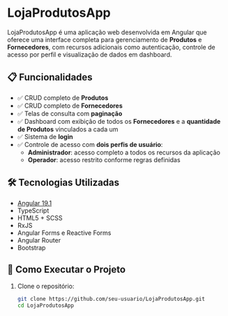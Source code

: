# LojaProdutosApp

LojaProdutosApp é uma aplicação web desenvolvida em Angular que oferece uma interface completa para gerenciamento de **Produtos** e **Fornecedores**, com recursos adicionais como autenticação, controle de acesso por perfil e visualização de dados em dashboard.

## 📋 Funcionalidades

- ✅ CRUD completo de **Produtos**
- ✅ CRUD completo de **Fornecedores**
- ✅ Telas de consulta com **paginação**
- ✅ Dashboard com exibição de todos os **Fornecedores** e a **quantidade de Produtos** vinculados a cada um
- ✅ Sistema de **login**
- ✅ Controle de acesso com **dois perfis de usuário**:
  - **Administrador**: acesso completo a todos os recursos da aplicação
  - **Operador**: acesso restrito conforme regras definidas

## 🛠️ Tecnologias Utilizadas

- [Angular 19.1](https://angular.io/)
- TypeScript
- HTML5 + SCSS
- RxJS
- Angular Forms e Reactive Forms
- Angular Router
- Bootstrap

## 🚀 Como Executar o Projeto

1. Clone o repositório:
   ```bash
   git clone https://github.com/seu-usuario/LojaProdutosApp.git
   cd LojaProdutosApp
